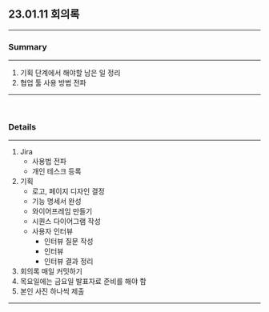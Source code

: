 ## 23.01.11 회의록

---

### Summary

---

1. 기획 단계에서 해야할 남은 일 정리
2. 협업 툴 사용 방법 전파

---
<br>

### Details

---

1. Jira
    - 사용법 전파
    - 개인 테스크 등록
2. 기획
    - 로고, 페이지 디자인 결정
    - 기능 명세서 완성
    - 와이어프레임 만들기
    - 시퀀스 다이어그램 작성
    - 사용자 인터뷰
        - 인터뷰 질문 작성
        - 인터뷰
        - 인터뷰 결과 정리
3. 회의록 매일 커밋하기
4. 목요일에는 금요일 발표자료 준비를 해야 함
5. 본인 사진 하나씩 제출

---